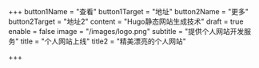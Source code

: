 +++
button1Name = "查看"
button1Target = "地址"
button2Name = "更多"
button2Target = "地址2"
content = "Hugo静态网站生成技术"
draft = true
enable = false
image = "/images/logo.png"
subtitle = "提供个人网站开发服务"
title = "个人网站上线"
title2 = "精美漂亮的个人网站"

+++
